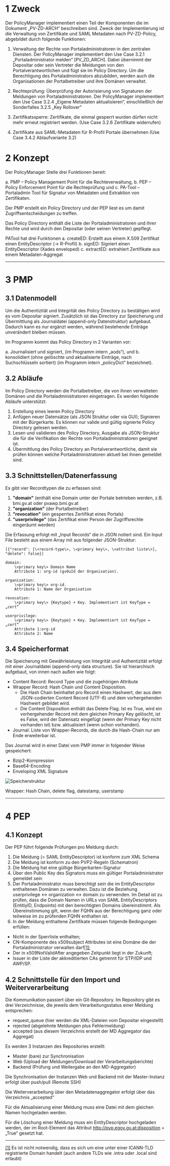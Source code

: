 1       Zweck
=============

Der PolicyManager implementiert einen Teil der Komponenten die im
Dokument „PV-ZD-ARCH“ beschreiben sind. Zweck der Implementierung ist
die Verwaltung von Zertifikate und SAML Metadaten nach PV-ZD-Policy,
abgebildet durch folgende Funktionen:

1.    Verwaltung der Rechte von Portaladministratoren in den zentralen
Diensten. Der PolicyManager implementiert den Use Case 3.2.1
„Portaladministrator melden“ [PV\_ZD\_ARCH]. Dabei übernimmt der
Depositar oder sein Vertreter die Meldungen von den
Portalverantwortlichen und fügt sie im Policy Directory. Um die
Berechtigung des Portaladministrators abzubilden, werden auch die
Organisationen der Portalbetreiber und ihre Domänen verwaltet.

2.    Rechteprüfung: Überprüfung der Autorisierung von Signaturen der
Meldungen von Portaladministratoren. Der PolicyManager implementiert den
Use Case 3.2.4 „Eigene Metadaten aktualisieren“, einschließlich der
Sonderfalles 3.2.5 „Key Rollover“

3.    Zertifikatssperre: Zertifikate, die einmal gesperrt wurden dürfen
nicht mehr erneut registriert werden. (Use Case 3.2.6 Zertifikate
widerrufen)

4.    Zertifikate aus SAML-Metadaten für R-Profil Portale übernehmen
(Use Case 3.4.2 Ablaufvariante 3.2)

2       Konzept
===============

Der PolicyManager Stelle drei Funktionen bereit:

​a. PMP – Policy Management Point für die Rechteverwaltung,
​b. PEP – Policy Enforcement Point für die Rechteprüfung und
​c. PA-Tool – Portaladmin Tool für Signatur von Metadaten und Extraktion
von Zertifikaten.

Der PMP erstellt ein Policy Directory und der PEP liest es um damit
Zugriffsentscheidungen zu treffen.

Das Policy Directory enthält die Liste der Portaladministratoren und
ihrer Rechte und wird durch den Depositar (oder seinen Vertreter)
gepflegt.

PATool hat drei Funktionen
a. createED: Erstellt aus einem X.509 Zertifikat einen EntityDescriptor (-\> R-Profil)
b. signED: Signiert einen EntityDescriptor (Xades enveloped)
c. extractED: extrahiert Zertifikate aus einem Metadaten-Aggregat

** **

3       PMP
===========
3.1      Datenmodell
--------------------

Um die Authentizität und Integrität des Policy Directory zu bestätigen
wird es vom Depositar signiert. Zusätzlich ist das Directory zur
Speicherung und Übermittlung als Journaldatei (append-only
Datenstruktur) aufgebaut. Dadurch kann es nur ergänzt werden, während
bestehende Einträge unverändert bleiben müssen.

Im Programm kommt das Policy Directory in 2 Varianten vor:

a. Journalisiert und signiert, (im Programm intern „aods“), und
b. konsolidiert (ohne gelöschte und aktualisierte Einträge, nach Suchschlüsseln sortiert) (im Programm intern „policyDict“ bezeichnet).

3.2      Abläufe
----------------

Im Policy Directory werden die Portalbetreiber, die von ihnen
verwalteten Domänen und die Portaladministratoren eingetragen. Es werden
folgende Abläufe unterstützt:

1.    Erstellung eines leeren Policy Directory
2.    Anfügen neuer Datensätze (als JSON Struktur oder via GUI);
Signieren mit der Bürgerkarte. Es können nur valide und gültig signierte
Policy Directory gelesen werden.
3.    Lesen und validieren des Policy Directory, Ausgabe als
JSON-Struktur die für die Verifikation der Rechte von
Portaladministratoren geeignet ist.
4.    Übermittlung des Policy Directory an Portalverantwortliche, damit
sie prüfen können welche Portaladministratoren aktuell bei ihnen
gemeldet sind.


3.3      Schnittstellen/Datenerfassung
--------------------------------------

Es gibt vier Recordtypen die zu erfassen sind:

1. **"domain"** (enthält eine Domain unter der Portale betrieben werden, z.B. bmi.gv.at oder pvawp.bmi.gv.at
2. **"organization"** (der Portalbetreiber)
3. **"revocation"** (ein gesperrtes Zertifikat eines Portals)
4. **"userprivilege"** (das Zertifikat einer Person der Zugriffsrechte eingeräumt werden)

Die Erfassung erfolgt mit „Input Records“ die in JSON notiert sind. Ein
Input File besteht aus einem Array mit aus folgender JSON-Struktur:

    [{"record": [\<record-type\>, \<primary key\>, \<attribut liste\>], "delete": false}]

    domain:
        \<primary key\> Domain Name
        Attribute 1: org-id (gvOuId der Organisation).

    organization:
        \<primary key\> org-id.
        Attribute 1: Name der Organisation

    revocation:
        \<primary key\> {Keytype} + Key. Implementiert ist KeyType = „cert“

    userprivilege:
        \<primary key\> {Keytype} + Key. Implementiert ist KeyType = „cert“
        Attribute 1:org-id
        Attribute 2: Name

3.4      Speicherformat
-----------------------

Die Speicherung mit Gewährleistung von Integrität und Authentizität
erfolgt mit einer Journaldatei (append-only data structure). Sie ist
hierarchisch aufgebaut, von innen nach außen wie folgt:
    
- Content Record: Record Type und die zugehörigen Attribute
- Wrapper Record: Hash Chain und Content Disposition.
  - Die Hash Chain beinhaltet pro Record einen Hashwert, der aus dem 
  JSON-codierten Content Record (UTF-8) und dem vorhergehenden Hashwert gebildet wird.
  - Die Content Disposition enthält das Delete Flag. Ist es True, wird
  ein vorhergehender Record mit dem gleichen Primary Key gelöscht, ist es False, 
  wird der Datensatz eingefügt (wenn der Primary Key nicht
  vorhanden ist) bzw. aktualisiert (wenn schon vorhanden).
- Journal: Liste von Wrapper-Records, die durch die Hash-Chain nur am Ende erweiterbar ist.

Das Journal wird in einer Datei vom PMP immer in folgender Weise gespeichert:
-  Bzip2-Kompression
-  Base64-Encoding
-  Enveloping XML Signature

![Speicherstruktur](doc/ZD_Rechte_AODS.svg)

Wrapper: Hash Chain, delete flag, datestamp, userstamp

** **

4       PEP
===========
4.1      Konzept
----------------

Der PEP führt folgende Prüfungen pro Meldung durch:

1. Die Meldung (= SAML EntityDescriptor) ist konform zum XML Schema
2. Die Meldung ist konform zu den PVP2-Regeln (Schematron)
3. Die Meldung hat eine gültige Bürgerkarten-Signatur
4. Über den Public Key des Signators muss ein gültiger Portaladministrator gemeldet sein
5. Der Portaladministrator muss berechtigt sein die im
EntityDescriptor enthaltenen Domänen zu verwalten. Dazu ist die
Beziehung userprivilege \<-\> organization \<-\> domain zu verwenden. Im
Detail ist zu prüfen, dass die Domain Namen in URLs von SAML
EntityDescriptors (EntitiyID, Endpoints) mit den berechtigten Domains
übereinstimmt. Als Übereinstimmung gilt, wenn der FQHN aus der
Berechtigung ganz oder teilweise im zu prüfenden FQHN enthalten ist.
6. In der Meldung enthaltene Zertifikate müssen folgende Bedingungen erfüllen:
  * Nicht in der Sperrliste enthalten;
  * CN-Komponente des x509subject Attributes ist eine Domäne die der Portaladministrator verwalten darf[[1]](#_ftn1);
  * Der in x509NotValidAfter angegeben Zeitpunkt liegt in der Zukunft;
  * Issuer in der Liste der akkreditierten CAs getrennt für STP/IDP und AWP/SP.

4.2      Schnittstelle für den Import und Weiterverarbeitung
------------------------------------------------------------

Die Kommunikation passiert über ein Git-Repository. Im Repository gibt
es drei Verzeichnisse, die jeweils dem Verarbeitungsstatus einer Meldung
entsprechen:

-  request\_queue (hier werden die XML-Dateien vom Depositar eingestellt)
-  rejected (abgelehnte Meldungen plus Fehlermeldung)
-  accepted (aus diesem Verzeichnis erstellt der MD Aggregator das Aggregat)

Es werden 3 Instanzen des Repositories erstellt:
- Master (bare) zur Synchronisation
- Web (Upload der Meldungen/Download der Verarbeitungsberichte)
- Backend (Prüfung und Weitergabe an den MD-Aggregator)

Die Synchronisation der Instanzen Web und Backend mit der Master-Instanz
erfolgt über push/pull (Remote SSH)

Die Weiterverarbeitung über den Metadatenaggregator erfolgt über das
Verzeichnis „accepted“

Für die Aktualisierung einer Meldung muss eine Datei mit dem gleichen
Namen hochgeladen werden.

Für die Löschung einer Meldung muss ein EntityDescriptor hochgeladen
werden, der im Root-Element das Attribut
http://pvp.egov.gv.at:disposition = „True“ gesetzt hat.

* * * * *

[[1]](#_ftnref1) Es ist nicht notwendig, dass es sich um eine unter
einer ICANN-TLD registrierte Domain handelt (auch andere TLDs wie .intra
oder .local sind erlaubt)

